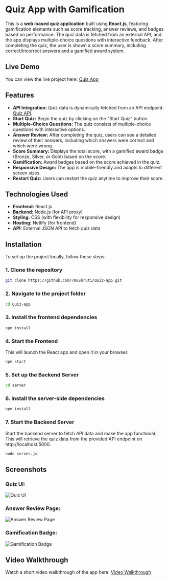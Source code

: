 # Quiz App with Gamification

This is a **web-based quiz application** built using **React.js**, featuring gamification elements such as score tracking, answer reviews, and badges based on performance. The quiz data is fetched from an external API, and the app displays multiple-choice questions with interactive feedback. After completing the quiz, the user is shown a score summary, including correct/incorrect answers and a gamified award system.

## Live Demo

You can view the live project here: [Quiz App](https://quizappshruti.netlify.app/)

## Features

- **API Integration:** Quiz data is dynamically fetched from an API endpoint: [Quiz API](https://api.jsonserve.com/Uw5CrX).
- **Start Quiz:** Begin the quiz by clicking on the "Start Quiz" button.
- **Multiple-Choice Questions:** The quiz consists of multiple-choice questions with interactive options.
- **Answer Review:** After completing the quiz, users can see a detailed review of their answers, including which answers were correct and which were wrong.
- **Score Summary:** Displays the total score, with a gamified award badge (Bronze, Silver, or Gold) based on the score.
- **Gamification:** Award badges based on the score achieved in the quiz.
- **Responsive Design:** The app is mobile-friendly and adapts to different screen sizes.
- **Restart Quiz:** Users can restart the quiz anytime to improve their score.

## Technologies Used

- **Frontend:** React.js
- **Backend:** Node.js (for API proxy)
- **Styling:** CSS (with flexibility for responsive design)
- **Hosting:** Netlify (for frontend)
- **API:** External JSON API to fetch quiz data

## Installation

To set up the project locally, follow these steps:

### 1. Clone the repository

```bash
git clone https://github.com/786Shruti/Quiz-app.git
```

### 2. Navigate to the project folder

```bash
cd Quiz-app
```

### 3. Install the frontend dependencies

```bash
npm install
```

### 4. Start the Frontend

This will launch the React app and open it in your browser.

```bash
npm start
```

### 5. Set up the Backend Server

```bash
cd server
```

### 6. Install the server-side dependencies

```bash
npm install
```

### 7. Start the Backend Server

Start the backend server to fetch API data and make the app functional. This will retrieve the quiz data from the provided API endpoint on http://localhost:5000.

```bash
node server.js
```

## Screenshots

### Quiz UI:
![Quiz UI](https://your-image-link.com/quiz-ui-screenshot.png)

### Answer Review Page:
![Answer Review Page](https://your-image-link.com/answer-review-screenshot.png)

### Gamification Badge:
![Gamification Badge](https://your-image-link.com/gamification-badge-screenshot.png)

## Video Walkthrough

Watch a short video walkthrough of the app here: [Video Walkthrough](https://your-video-link.com)

